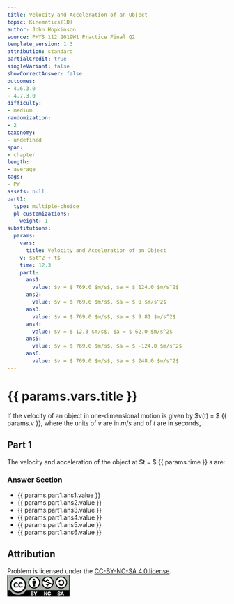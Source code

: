 ```yaml
---
title: Velocity and Acceleration of an Object
topic: Kinematics(1D)
author: John Hopkinson
source: PHYS 112 2019W1 Practice Final Q2
template_version: 1.3
attribution: standard
partialCredit: true
singleVariant: false
showCorrectAnswer: false
outcomes:
- 4.6.3.0
- 4.7.3.0
difficulty:
- medium
randomization:
- 2
taxonomy:
- undefined
span:
- chapter
length:
- average
tags:
- PW
assets: null
part1:
  type: multiple-choice
  pl-customizations:
    weight: 1
substitutions:
  params:
    vars:
      title: Velocity and Acceleration of an Object
    v: $5t^2 + t$
    time: 12.3
    part1:
      ans1:
        value: $v = $ 769.0 $m/s$, $a = $ 124.0 $m/s^2$
      ans2:
        value: $v = $ 769.0 $m/s$, $a = $ 0 $m/s^2$
      ans3:
        value: $v = $ 769.0 $m/s$, $a = $ 9.81 $m/s^2$
      ans4:
        value: $v = $ 12.3 $m/s$, $a = $ 62.0 $m/s^2$
      ans5:
        value: $v = $ 769.0 $m/s$, $a = $ -124.0 $m/s^2$
      ans6:
        value: $v = $ 769.0 $m/s$, $a = $ 248.0 $m/s^2$
---
```

# {{ params.vars.title }}
If the velocity of an object in one-dimensional motion is given by $v(t) = $ {{ params.v }}, where the units of $v$ are in $m/s$ and of $t$ are in seconds,

## Part 1

The velocity and acceleration of the object at $t = $ {{ params.time }} $s$ are:

### Answer Section

- {{ params.part1.ans1.value }}
- {{ params.part1.ans2.value }}
- {{ params.part1.ans3.value }}
- {{ params.part1.ans4.value }}
- {{ params.part1.ans5.value }}
- {{ params.part1.ans6.value }}

## Attribution

Problem is licensed under the [CC-BY-NC-SA 4.0 license](https://creativecommons.org/licenses/by-nc-sa/4.0/).<br> ![The Creative Commons 4.0 license requiring attribution-BY, non-commercial-NC, and share-alike-SA license.](https://raw.githubusercontent.com/firasm/bits/master/by-nc-sa.png)